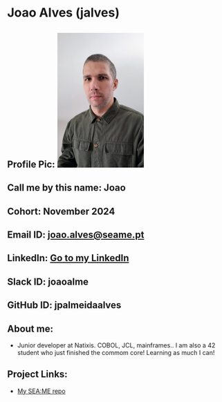 # Joao Alves (jalves)
## Profile Pic: <img src="../IMG20240128151443.jpg"  width="200"/>
## Call me by this name: Joao
## Cohort: November 2024
## Email ID: joao.alves@seame.pt
## LinkedIn: [Go to my LinkedIn](https://www.linkedin.com/in/joão-paulo-almeida-alves-716164203)
## Slack ID: joaoalme
## GitHub ID: jpalmeidaalves
## About me: 
- Junior developer at Natixis. COBOL, JCL, mainframes.. I am also a 42 student who just finished the commom core! Learning as much I can!
## Project Links:
- [My SEA:ME repo](https://github.com/jpalmeidaalves/SEA-ME-Students)